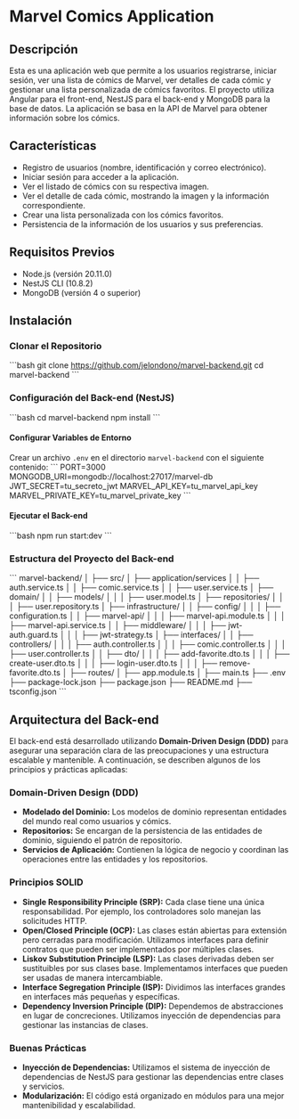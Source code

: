 
# Marvel Comics Application

## Descripción
Esta es una aplicación web que permite a los usuarios registrarse, iniciar sesión, ver una lista de cómics de Marvel, ver detalles de cada cómic y gestionar una lista personalizada de cómics favoritos. El proyecto utiliza Angular para el front-end, NestJS para el back-end y MongoDB para la base de datos. La aplicación se basa en la API de Marvel para obtener información sobre los cómics.

## Características
- Registro de usuarios (nombre, identificación y correo electrónico).
- Iniciar sesión para acceder a la aplicación.
- Ver el listado de cómics con su respectiva imagen.
- Ver el detalle de cada cómic, mostrando la imagen y la información correspondiente.
- Crear una lista personalizada con los cómics favoritos.
- Persistencia de la información de los usuarios y sus preferencias.

## Requisitos Previos
- Node.js (versión 20.11.0)
- NestJS CLI (10.8.2)
- MongoDB (versión 4 o superior)

## Instalación

### Clonar el Repositorio
\`\`\`bash
git clone https://github.com/jelondono/marvel-backend.git
cd marvel-backend
\`\`\`

### Configuración del Back-end (NestJS)
\`\`\`bash
cd marvel-backend
npm install
\`\`\`

#### Configurar Variables de Entorno
Crear un archivo `.env` en el directorio `marvel-backend` con el siguiente contenido:
\`\`\`
PORT=3000
MONGODB_URI=mongodb://localhost:27017/marvel-db
JWT_SECRET=tu_secreto_jwt
MARVEL_API_KEY=tu_marvel_api_key
MARVEL_PRIVATE_KEY=tu_marvel_private_key
\`\`\`

#### Ejecutar el Back-end
\`\`\`bash
npm run start:dev
\`\`\`

### Estructura del Proyecto del Back-end
\`\`\`
marvel-backend/
│
├── src/
│   ├── application/services
│   │   ├── auth.service.ts
│   │   ├── comic.service.ts
│   │   ├── user.service.ts
│   ├── domain/
│   │   ├── models/
│   │   │   ├── user.model.ts
│   ├── repositories/
│   │   │   ├── user.repository.ts
│   ├── infrastructure/
│   │   ├── config/
│   │   │   ├── configuration.ts
│   │   ├── marvel-api/
│   │   │   ├── marvel-api.module.ts
│   │   │   ├── marvel-api.service.ts
│   │   ├── middleware/
│   │   │   ├── jwt-auth.guard.ts
│   │   │   ├── jwt-strategy.ts
│   ├── interfaces/
│   │   ├── controllers/
│   │   │   ├── auth.controller.ts
│   │   │   ├── comic.controller.ts
│   │   │   ├── user.controller.ts
│   │   ├── dto/
│   │   │   ├── add-favorite.dto.ts
│   │   │   ├── create-user.dto.ts
│   │   │   ├── login-user.dto.ts
│   │   │   ├── remove-favorite.dto.ts
│   ├── routes/
│   ├── app.module.ts
│   ├── main.ts
├── .env
├── package-lock.json
├── package.json
├── README.md
├── tsconfig.json
\`\`\`

## Arquitectura del Back-end
El back-end está desarrollado utilizando **Domain-Driven Design (DDD)** para asegurar una separación clara de las preocupaciones y una estructura escalable y mantenible. A continuación, se describen algunos de los principios y prácticas aplicadas:

### Domain-Driven Design (DDD)
- **Modelado del Dominio:** Los modelos de dominio representan entidades del mundo real como usuarios y cómics.
- **Repositorios:** Se encargan de la persistencia de las entidades de dominio, siguiendo el patrón de repositorio.
- **Servicios de Aplicación:** Contienen la lógica de negocio y coordinan las operaciones entre las entidades y los repositorios.

### Principios SOLID
- **Single Responsibility Principle (SRP):** Cada clase tiene una única responsabilidad. Por ejemplo, los controladores solo manejan las solicitudes HTTP.
- **Open/Closed Principle (OCP):** Las clases están abiertas para extensión pero cerradas para modificación. Utilizamos interfaces para definir contratos que pueden ser implementados por múltiples clases.
- **Liskov Substitution Principle (LSP):** Las clases derivadas deben ser sustituibles por sus clases base. Implementamos interfaces que pueden ser usadas de manera intercambiable.
- **Interface Segregation Principle (ISP):** Dividimos las interfaces grandes en interfaces más pequeñas y específicas.
- **Dependency Inversion Principle (DIP):** Dependemos de abstracciones en lugar de concreciones. Utilizamos inyección de dependencias para gestionar las instancias de clases.

### Buenas Prácticas
- **Inyección de Dependencias:** Utilizamos el sistema de inyección de dependencias de NestJS para gestionar las dependencias entre clases y servicios.
- **Modularización:** El código está organizado en módulos para una mejor mantenibilidad y escalabilidad.
